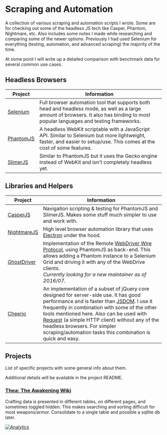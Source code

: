 Scraping and Automation
======
A collection of various scraping and automation scripts I wrote.
Some are for checking out some of the headless JS tech like Casper, Phantom, Nightmare, etc.
Also includes some notes I made while researching and comparing some of the newer options. Previously I had used Selenium for everything (testing, automation, and advanced scraping) the majority of the time.

At some point I will write up a detailed comparison with benchmark data for several common use cases.


## Headless Browsers

Project | Information
--- | ---
 [Selenium](http://docs.seleniumhq.org/) | Full browser automation tool that supports both head and headless mode, as well as a large amount of browsers. It also has binding to most popular languages and testing frameworks.
 [PhantomJS](http://phantomjs.org/) | A headless WebKit scriptable with a JavaScript API. Similar to Selenium but more lightweight, faster, and easier to setup/use. This comes at the cost of some features.
 [SlimerJS](https://slimerjs.org/) | Similar to PhantomJS but it uses the Gecko engine instead of WebKit and isn't completely headless yet.


## Libraries and Helpers

Project | Information
--- | ---
[CasperJS](http://casperjs.org/)   |    Navigation scripting & testing for PhantomJS and SlimerJS. Makes some stuff much simpler to use and work with.
[NightmareJS](https://github.com/segmentio/nightmare)   |   High level browser automation library that uses  [Electron](http://electron.atom.io/) under the hood.
[GhostDriver](https://github.com/detro/ghostdriver)   |   Implementation of the Remote [WebDriver Wire Protocol][1], using PhantomJS as back-end. This allows adding a Phantom instance to a Selenium Grid and driving it with any of the WebDrive clients.<br/>*Currently looking for a new maintainer as of 2016/07.*
[Cheerio][3]  |  An implementation of a subset of jQuery core designed for server-side use. It has good performance and is faster than [JSDOM][4]. I use it frequently in combination with some of the other tools mentioned here. Also can be used with [Request][2] (a simple HTTP client) without any of the headless browsers. For simpler scraping/automation tasks this combination is quick and easy.


[1]: https://w3c.github.io/webdriver/webdriver-spec.html
[2]: https://github.com/request/request
[3]: https://github.com/cheeriojs/cheerio
[4]: https://github.com/tmpvar/jsdom

## Projects
List of specific projects with some general info about them.

Additional details will be available in the project README.

### [Thea: The Awakening Wiki](http://thea-the-awakening.wikia.com/)
Crafting data is presented in different tables, on different pages, and sometimes toggled hidden. This makes searching and sorting difficult for most weapons/armor. Consolidate to a single table and possible a sqllite db later.


[![Analytics](https://ga-beacon.appspot.com/UA-81349523-4/scraping-headless-js/readme)](https://github.com/igrigorik/ga-beacon)
